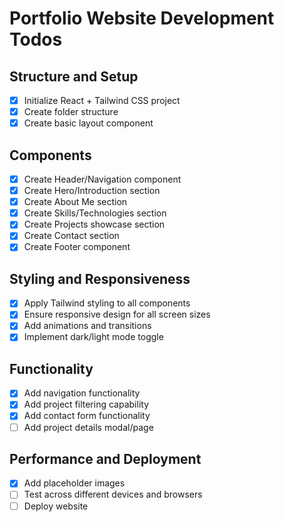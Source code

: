 # Portfolio Website Development Todos

## Structure and Setup
- [x] Initialize React + Tailwind CSS project
- [x] Create folder structure
- [x] Create basic layout component

## Components
- [x] Create Header/Navigation component
- [x] Create Hero/Introduction section
- [x] Create About Me section
- [x] Create Skills/Technologies section
- [x] Create Projects showcase section
- [x] Create Contact section
- [x] Create Footer component

## Styling and Responsiveness
- [x] Apply Tailwind styling to all components
- [x] Ensure responsive design for all screen sizes
- [x] Add animations and transitions
- [x] Implement dark/light mode toggle

## Functionality
- [x] Add navigation functionality
- [x] Add project filtering capability
- [x] Add contact form functionality
- [ ] Add project details modal/page

## Performance and Deployment
- [x] Add placeholder images
- [ ] Test across different devices and browsers
- [ ] Deploy website
